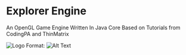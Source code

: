 # Explorer Engine
An OpenGL Game Engine Written In Java
Core Based on Tutorials from CodingPA and ThinMatrix

![Logo](https://i.imgur.com/TuHJfFN.png)
Format: ![Alt Text](url)
